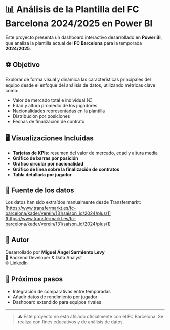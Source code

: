# 📊 Análisis de la Plantilla del FC Barcelona 2024/2025 en Power BI

Este proyecto presenta un dashboard interactivo desarrollado en **Power BI**, que analiza la plantilla actual del **FC Barcelona** para la temporada **2024/2025**.

## ⚽ Objetivo

Explorar de forma visual y dinámica las características principales del equipo desde el enfoque del análisis de datos, utilizando métricas clave como:

- Valor de mercado total e individual (€)
- Edad y altura promedio de los jugadores
- Nacionalidades representadas en la plantilla
- Distribución por posiciones
- Fechas de finalización de contrato

## 🖥️ Visualizaciones Incluidas

- **Tarjetas de KPIs**: resumen del valor de mercado, edad y altura media
- **Gráfico de barras por posición**
- **Gráfico circular por nacionalidad**
- **Gráfico de línea sobre la finalización de contratos**
- **Tabla detallada por jugador**

## 🔗 Fuente de los datos

Los datos han sido extraídos manualmente desde Transfermarkt:  
[https://www.transfermarkt.es/fc-barcelona/kader/verein/131/saison_id/2024/plus/1](https://www.transfermarkt.es/fc-barcelona/kader/verein/131/saison_id/2024/plus/1)

## 🧠 Autor

Desarrollado por **Miguel Ángel Sarmiento Levy**  
📍 Backend Developer & Data Analyst  
🌐 [LinkedIn](https://www.linkedin.com/in/miguel-sarmiento-levy/)

## 🚀 Próximos pasos

- Integración de comparativas entre temporadas
- Añadir datos de rendimiento por jugador
- Dashboard extendido para equipos rivales

---

> ⚠️ Este proyecto no está afiliado oficialmente con el FC Barcelona. Se realiza con fines educativos y de análisis de datos.
